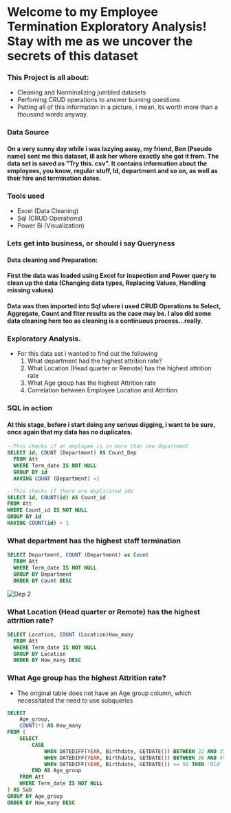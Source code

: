 # Welcome to my Employee Termination Exploratory Analysis! Stay with me as we uncover the secrets of this dataset

### This Project is all about:
- Cleaning and Norminalizing jumbled datasets
- Perfoming CRUD operations to answer burning questions
- Putting all of this information in a picture, i mean, its worth more than a thousand words anyway.
  
### Data Source
#### On a very sunny day while i was lazying away, my friend, Ben (Pseudo name) sent me this dataset, ill ask her where exactly she got it from. The data set is saved as "Try this. csv". It contains information about the employees, you know, regular stuff, Id, department and so on, as well as their hire and termination dates.

### Tools used
- Excel (Data Cleaning)
- Sql (CRUD Operations)
- Power Bi (Visualization)

### Lets get into business, or should i say Queryness 
#### Data cleaning and Preparation: 
#### First the data was loaded using Excel for inspection and Power query to clean up the data (Changing data types, Replacing Values, Handling missing values)
#### Data was then imported into Sql where i used CRUD Operations to Select, Aggregate, Count and fiter results as the case may be. I also did some data cleaning here too as cleaning is a continuous process...really. 

### Exploratory Analysis. 
- For this data set i wanted to find out the following
  1. What department had the highest attrition rate?
  2. What Location (Head quarter or Remote) has the highest attrition rate
  3. What Age group has the highest Attrition rate
  4. Correlation between Employee Location and Attrition

### SQL in action 
#### At this stage, before i start doing any serious digging, i want to be sure, once again that my data has no duplicates. 
```sql
--This checks if an employee is in more than one department
SELECT id, COUNT (Department) AS Count_Dep 
  FROM Att 
  WHERE Term_date IS NOT NULL
  GROUP BY id 
  HAVING COUNT (Department) >1
```
```sql
--This checks if there are duplicated ids
SELECT id, COUNT(id) AS Count_id
FROM Att
WHERE Count_id IS NOT NULL
GROUP BY id
HAVING COUNT(id) > 1
```
### What department has the highest staff termination 
```sql
SELECT Department, COUNT (Department) as Count 
  FROM Att 
  WHERE Term_date IS NOT NULL 
  GROUP BY Department 
  ORDER BY Count DESC
```
![Dep 2](https://github.com/user-attachments/assets/8af95fc2-345d-4f79-a990-21e2cd7bd198)

### What Location (Head quarter or Remote) has the highest attrition rate?
```sql
SELECT Location, COUNT (Location)How_many 
  FROM Att 
  WHERE Term_date IS NOT NULL 
  GROUP BY Location 
  ORDER BY How_many DESC
```
### What Age group has the highest Attrition rate?
- The original table does not have an Age group column, which necessitated the need to use subqueries
```sql
SELECT 
    Age_group, 
    COUNT(*) AS How_many
FROM (
    SELECT 
        CASE 
            WHEN DATEDIFF(YEAR, Birthdate, GETDATE()) BETWEEN 22 AND 35 THEN 'Young_Adult'
            WHEN DATEDIFF(YEAR, Birthdate, GETDATE()) BETWEEN 36 AND 49 THEN 'Adult'
            WHEN DATEDIFF(YEAR, Birthdate, GETDATE()) >= 50 THEN 'Old'
        END AS Age_group
    FROM Att
    WHERE Term_date IS NOT NULL
) AS Sub
GROUP BY Age_group
ORDER BY How_many DESC
``` 



 
